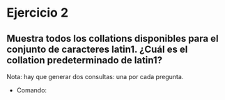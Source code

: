 # Ejercicio 2

## Muestra todos los collations disponibles para el conjunto de caracteres latin1. ¿Cuál es el collation predeterminado de latin1?

Nota: hay que generar dos consultas: una por cada pregunta.

- Comando:

```

```